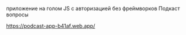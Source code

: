 приложение на голом JS с авторизацией без фреймворков
Подкаст вопросы

https://podcast-app-b41af.web.app/
